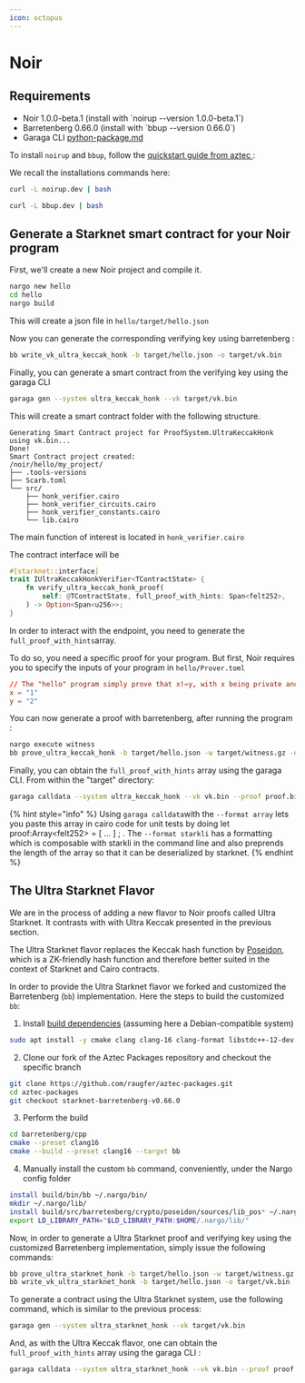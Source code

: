```yaml
---
icon: octopus
---
```


# Noir

## Requirements

* Noir 1.0.0-beta.1 (install with \`noirup --version 1.0.0-beta.1\`)
* Barretenberg 0.66.0 (install with \`bbup --version 0.66.0\`)
* Garaga CLI [python-package.md](../installation/python-package.md "mention")

To install `noirup` and `bbup`, follow the [quickstart guide from aztec ](https://noir-lang.org/docs/getting_started/quick_start):

We recall the installations commands here:

```bash
curl -L noirup.dev | bash
```

```bash
curl -L bbup.dev | bash
```

## Generate a Starknet smart contract for your Noir program

First, we'll create a new Noir project and compile it.

```bash
nargo new hello
cd hello
nargo build
```

This will create a json file in `hello/target/hello.json`

Now you can generate the corresponding verifying key using barretenberg :

```bash
bb write_vk_ultra_keccak_honk -b target/hello.json -o target/vk.bin
```

Finally, you can generate a smart contract from the verifying key using the garaga CLI

```bash
garaga gen --system ultra_keccak_honk --vk target/vk.bin
```

This will create a smart contract folder with the following structure.

```
Generating Smart Contract project for ProofSystem.UltraKeccakHonk using vk.bin...
Done!
Smart Contract project created:
/noir/hello/my_project/
├── .tools-versions
├── Scarb.toml
└── src/
    ├── honk_verifier.cairo
    ├── honk_verifier_circuits.cairo
    ├── honk_verifier_constants.cairo
    └── lib.cairo
```

The main function of interest is located in `honk_verifier.cairo`

The contract interface will be

```rust
#[starknet::interface]
trait IUltraKeccakHonkVerifier<TContractState> {
    fn verify_ultra_keccak_honk_proof(
        self: @TContractState, full_proof_with_hints: Span<felt252>,
    ) -> Option<Span<u256>>;
}

```

In order to interact with the endpoint, you need to generate the `full_proof_with_hints`array.

To do so, you need a specific proof for your program. But first, Noir requires you to specify the inputs of your program in `hello/Prover.toml`

```toml
// The "hello" program simply prove that x!=y, with x being private and y public.
x = "1"
y = "2"
```

You can now generate a proof with barretenberg, after running the program :

```bash
nargo execute witness
bb prove_ultra_keccak_honk -b target/hello.json -w target/witness.gz -o target/proof.bin
```

Finally, you can obtain the `full_proof_with_hints` array using the garaga CLI. From within the "target" directory:

```bash
garaga calldata --system ultra_keccak_honk --vk vk.bin --proof proof.bin --format array
```

{% hint style="info" %}
Using `garaga calldata`with the `--format array` lets you paste this array in cairo code for unit tests by doing let proof:Array\<felt252> = \[ ... ] ; . The `--format starkli` has a formatting which is composable with starkli in the command line and also preprends the length of the array so that it can be deserialized by starknet.
{% endhint %}

## The Ultra Starknet Flavor

We are in the process of adding a new flavor to Noir proofs called Ultra Starknet. It contrasts with with Ultra Keccak presented in the previous section.

The Ultra Starknet flavor replaces the Keccak hash function by [Poseidon](https://www.poseidon-hash.info/), which is a ZK-friendly hash function and therefore better suited in the context of Starknet and Cairo contracts.

In order to provide the Ultra Starknet flavor we forked and customized the Barretenberg (`bb`) implementation. Here the steps to build the customized `bb`:

1. Install [build dependencies](https://github.com/AztecProtocol/aztec-packages/tree/master/barretenberg#development) (assuming here a Debian-compatible system)

```bash
sudo apt install -y cmake clang clang-16 clang-format libstdc++-12-dev ninja-build
```

2. Clone our fork of the Aztec Packages repository and checkout the specific branch

```bash
git clone https://github.com/raugfer/aztec-packages.git
cd aztec-packages
git checkout starknet-barretenberg-v0.66.0
```

3. Perform the build

```bash
cd barretenberg/cpp
cmake --preset clang16
cmake --build --preset clang16 --target bb
```

4. Manually install the custom `bb` command, conveniently, under the Nargo config folder

```bash
install build/bin/bb ~/.nargo/bin/
mkdir ~/.nargo/lib/
install build/src/barretenberg/crypto/poseidon/sources/lib_pos* ~/.nargo/lib/
export LD_LIBRARY_PATH="$LD_LIBRARY_PATH:$HOME/.nargo/lib/"
```

Now, in order to generate a Ultra Starknet proof and verifying key using the customized Barretenberg implementation, simply issue the following commands:

```bash
bb prove_ultra_starknet_honk -b target/hello.json -w target/witness.gz -o target/proof.bin
bb write_vk_ultra_starknet_honk -b target/hello.json -o target/vk.bin
```

To generate a contract using the Ultra Starknet system, use the following command, which is similar to the previous process:

```bash
garaga gen --system ultra_starknet_honk --vk target/vk.bin
```

And, as with the Ultra Keccak flavor, one can obtain the `full_proof_with_hints` array using the garaga CLI :

```bash
garaga calldata --system ultra_starknet_honk --vk vk.bin --proof proof.bin --format array
```
